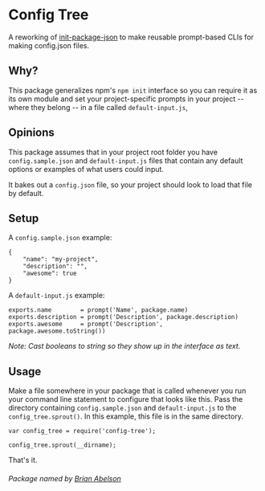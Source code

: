 # Config Tree

A reworking of [init-package-json](https://github.com/npm/init-package-json) to make reusable prompt-based CLIs for making config.json files.

## Why?

This package generalizes npm's `npm init` interface so you can require it as its own module and set your project-specific prompts in your project -- where they belong -- in a file called `default-input.js`,

## Opinions

This package assumes that in your project root folder you have `config.sample.json` and `default-input.js` files that contain any default options or examples of what users could input.

It bakes out a `config.json` file, so your project should look to load that file by default.

## Setup

A `config.sample.json` example:

````
{
	"name": "my-project",
	"description": "",
	"awesome": true
}
````

A `default-input.js` example:

````
exports.name        = prompt('Name', package.name)
exports.description = prompt('Description', package.description)
exports.awesome     = prompt('Description', package.awesome.toString())
````

*Note: Cast booleans to string so they show up in the interface as text.*

## Usage

Make a file somewhere in your package that is called whenever you run your command line statement to configure that looks like this. Pass the directory containing `config.sample.json` and `default-input.js` to the `config_tree.sprout()`. In this example, this file is in the same directory.

````
var config_tree = require('config-tree');

config_tree.sprout(__dirname);
````

That's it.

###### Package named by [Brian Abelson](https://github.com/abelsonlive)
